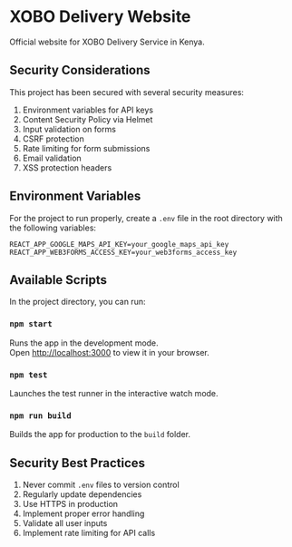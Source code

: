 # XOBO Delivery Website

Official website for XOBO Delivery Service in Kenya.

## Security Considerations

This project has been secured with several security measures:

1. Environment variables for API keys
2. Content Security Policy via Helmet
3. Input validation on forms
4. CSRF protection
5. Rate limiting for form submissions
6. Email validation
7. XSS protection headers

## Environment Variables

For the project to run properly, create a `.env` file in the root directory with the following variables:

```
REACT_APP_GOOGLE_MAPS_API_KEY=your_google_maps_api_key
REACT_APP_WEB3FORMS_ACCESS_KEY=your_web3forms_access_key
```

## Available Scripts

In the project directory, you can run:

### `npm start`

Runs the app in the development mode.\
Open [http://localhost:3000](http://localhost:3000) to view it in your browser.

### `npm test`

Launches the test runner in the interactive watch mode.

### `npm run build`

Builds the app for production to the `build` folder.

## Security Best Practices

1. Never commit `.env` files to version control
2. Regularly update dependencies
3. Use HTTPS in production
4. Implement proper error handling
5. Validate all user inputs
6. Implement rate limiting for API calls